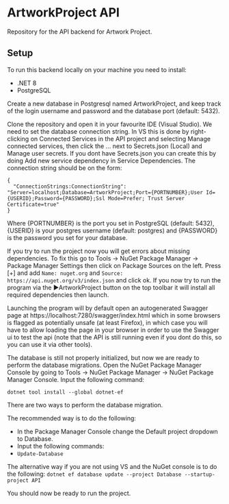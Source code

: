# ArtworkProject API 
Repository for the API backend for Artwork Project.

## Setup
To run this backend locally on your machine you need to install:
- .NET 8
- PostgreSQL

Create a new database in Postgresql named ArtworkProject, and keep track of the login username and password and the database port (default: 5432).

Clone the repository and open it in your favourite IDE (Visual Studio). We need to set the database connection string. 
In VS this is done by right-clicking on Connected Services in the API project and selecting Manage connected services, then click the ... next to Secrets.json (Local) and Manage user secrets. 
If you dont have Secrets.json you can create this by doing Add new service dependency in Service Dependencies.
The connection string should be on the form:
```
{
  "ConnectionStrings:ConnectionString": "Server=localhost;Database=ArtworkProject;Port={PORTNUMBER};User Id={USERID};Password={PASSWORD};Ssl Mode=Prefer; Trust Server Certificate=true"
}
```
Where {PORTNUMBER} is the port you set in PostgreSQL (default: 5432), {USERID} is your postgres username (default: postgres) and {PASSWORD} is the password you set for your database.

If you try to run the project now you will get errors about missing dependencies. 
To fix this go to Tools -> NuGet Package Manager -> Package Manager Settings then click on Package Sources on the left. 
Press [+] and add `Name: nuget.org` and `Source: https://api.nuget.org/v3/index.json` and click ok. 
If you now try to run the program via the ▶️ArtworkProject button on the top toolbar it will install all required dependencies then launch. 

Launching the program will by default open an autogenerated Swagger page at https://localhost:7280/swagger/index.html which in some browsers is flagged as potentially unsafe (at least Firefox), in which case you will have to allow loading the page in your browser in order to use the Swagger ui to test the api (note that the API is still running even if you dont do this, so you can use it via other tools). 

The database is still not properly initialized, but now we are ready to perform the database migrations. 
Open the NuGet Package Manager Console by going to Tools -> NuGet Package Manager -> NuGet Package Manager Console.
Input the following command:
```
dotnet tool install --global dotnet-ef
```
There are two ways to perform the database migration.

The recommended way is to do the following:
- In the Package Manager Console change the Default project dropdown to Database.
- Input the following commands:
- `Update-Database`

The alternative way if you are not using VS and the NuGet console is to do the following:
`dotnet ef database update --project Database --startup-project API`

You should now be ready to run the project.
